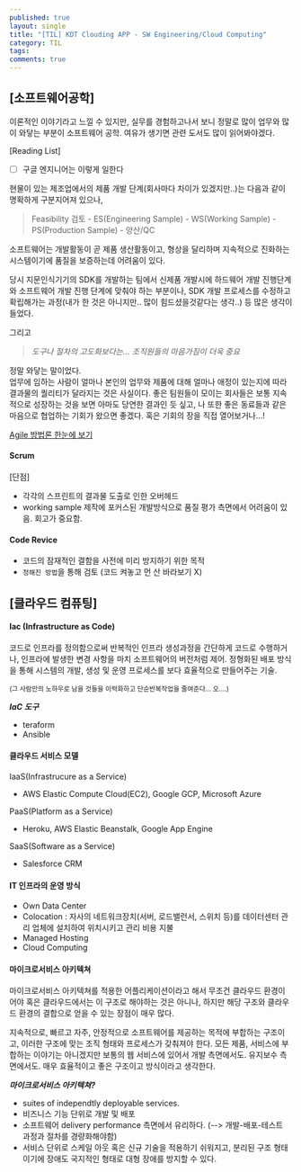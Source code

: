 ```yaml
---
published: true
layout: single
title: "[TIL] KDT Clouding APP - SW Engineering/Cloud Computing"
category: TIL
tags:
comments: true
---
```


## [소프트웨어공학]

이론적인 이야기라고 느낄 수 있지만, 실무를 경험하고나서 보니 정말로 많이 업무와 많이 와닿는 부분이 소프트웨어 공학. 여유가 생기면 관련 도서도 많이 읽어봐야겠다.

[Reading List]
- [ ] 구글 엔지니어는 이렇게 일한다

현물이 있는 제조업에서의 제품 개발 단계(회사마다 차이가 있겠지만..)는 다음과 같이 명확하게 구분지어져 있으나,  
> Feasibility 검토 - ES(Engineering Sample) - WS(Working Sample) - PS(Production Sample) - 양산/QC

소프트웨어는 개발활동이 곧 제품 생산활동이고, 형상을 달리하며 지속적으로 진화하는 시스템이기에 품질을 보증하는데 어려움이 있다.  

당시 지문인식기기의 SDK를 개발하는 팀에서 신제품 개발시에 하드웨어 개발 진행단계와 소프트웨어 개발 진행 단계에 맞춰야 하는 부분이나, SDK 개발 프로세스를 수정하고 확립해가는 과정(내가 한 것은 아니지만.. 많이 힘드셨을것같다는 생각..) 등 많은 생각이 들었다.


그리고

> *도구나 절차의 고도화보다는... 조직원들의 마음가짐이 더욱 중요*

정말 와닿는 말이었다.   
업무에 임하는 사람이 얼마나 본인의 업무와 제품에 대해 얼마나 애정이 있는지에 따라 결과물의 퀄리티가 달라지는 것은 사실이다. 좋은 팀원들이 모이는 회사들은 보통 지속적으로 성장하는 것을 보면 아마도 당연한 결과인 듯 싶고, 나 또한 좋은 동료들과 같은 마음으로 협업하는 기회가 왔으면 좋겠다. 혹은 기회의 장을 직접 열어보거나...!

[Agile 방법론 한눈에 보기](https://www.agilealliance.org/agile101/subway-map-to-agile-practices/)

#### Scrum

[단점]
- 각각의 스프린트의 결과물 도출로 인한 오버헤드 
- working sample 제작에 포커스된 개발방식으로 품질 평가 측면에서 어려움이 있음. 회고가 중요함.

#### Code Revice
- 코드의 잠재적인 결함을 사전에 미리 방지하기 위한 목적
- `정해진 방법`을 통해 검토 (코드 켜놓고 먼 산 바라보기 X)


## [클라우드 컴퓨팅]

#### Iac (Infrastructure as Code)
코드로 인프라를 정의함으로써 반복적인 인프라 생성과정을 간단하게 코드로 수행하거나, 인프라에 발생한 변경 사항을 마치 소프트웨어의 버전처럼 제어.
정형화된 배포 방식을 통해 시스템의 개발, 생성 및 운영 프로세스를 보다 효율적으로 만들어주는 기술.

<sup>(그 사람만의 노하우로 남을 것들을 이력화하고 단순반복작업을 줄여준다... 오....)</sup>

***IaC 도구***
- teraform
- Ansible

#### 클라우드 서비스 모델
IaaS(Infrastrucure as a Service)
- AWS Elastic Compute Cloud(EC2), Google GCP, Microsoft Azure

PaaS(Platform as a Service)
- Heroku, AWS Elastic Beanstalk, Google App Engine

SaaS(Software as a Service)
- Salesforce CRM

#### IT 인프라의 운영 방식
- Own Data Center
- Colocation : 자사의 네트워크장치(서버, 로드밸런서, 스위치 등)를 데이터센터 관리 업체에 설치하여 위치시키고 관리 비용 지불
- Managed Hosting
- Cloud Computing

#### 마이크로서비스 아키텍쳐
마이크로서비스 아키텍쳐를 적용한 어플리케이션이라고 해서 무조건 클라우드 환경이어야 혹은 클라우드에서는 이 구조로 해야하는 것은 아니나,
하지만 해당 구조와 클라우드 환경의 결합으로 얻을 수 있는 장점이 매우 많다.

지속적으로, 빠르고 자주, 안정적으로 소프트웨어를 제공하는 목적에 부합하는 구조이고, 이러한 구조에 맞는 조직 형태와 프로세스가 갖춰져야 한다.
모든 제품, 서비스에 부합하는 이야기는 아니겠지만 보통의 웹 서비스에 있어서 개발 측면에서도. 유지보수 측면에서도. 매우 효율적이고 좋은 구조이고 방식이라고 생각한다.

***마이크로서비스 아키텍쳐?***
- suites of independtly deployable services.
- 비즈니스 기능 단위로 개발 및 배포
- 소프트웨어 delivery performance 측면에서 유리하다. (--> 개발-배포-테스트 과정과 절차를 경량화해야함)
- 서비스 단위로 스케일 아웃 혹은 신규 기술을 적용하기 쉬워지고, 분리된 구조 형태이기에 장애도 국지적인 형태로 대형 장애를 방지할 수 있다.